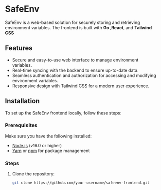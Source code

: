 # SafeEnv

SafeEnv is a web-based solution for securely storing and retrieving environment variables. The frontend is built with **Go** ,**React**, and **Tailwind CSS**

## Features

- Secure and easy-to-use web interface to manage environment variables.
- Real-time syncing with the backend to ensure up-to-date data.
- Seamless authentication and authorization for accessing and modifying environment variables.
- Responsive design with Tailwind CSS for a modern user experience.

## Installation

To set up the SafeEnv frontend locally, follow these steps:

### Prerequisites

Make sure you have the following installed:
- [Node.js](https://nodejs.org/) (v16.0 or higher)
- [Yarn](https://yarnpkg.com/) or [npm](https://www.npmjs.com/) for package management

### Steps

1. Clone the repository:

   ```bash
   git clone https://github.com/your-username/safeenv-frontend.git
